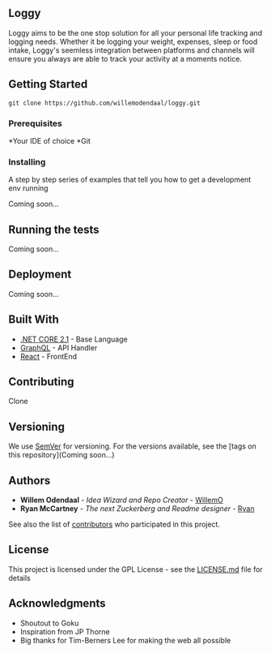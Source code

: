 ## Loggy

Loggy aims to be the one stop solution for all your personal life tracking and logging needs. Whether it be logging your weight, expenses, sleep or food intake, Loggy's seemless integration between platforms and channels will ensure you always are able to track your activity at a moments notice. 

## Getting Started

```git clone https://github.com/willemodendaal/loggy.git ```


### Prerequisites

*Your IDE of choice
*Git


### Installing

A step by step series of examples that tell you how to get a development env running

Coming soon...

## Running the tests

Coming soon...

## Deployment

Coming soon...

## Built With

* [.NET CORE 2.1](https://www.microsoft.com/net/download) - Base Language
* [GraphQL](https://graphql.org/) - API Handler
* [React](https://reactjs.org/) - FrontEnd

## Contributing

Clone

## Versioning

We use [SemVer](http://semver.org/) for versioning. For the versions available, see the [tags on this repository](Coming soon...)

## Authors

* **Willem Odendaal** - *Idea Wizard and Repo Creator* - [WillemO](https://github.com/willemodendaal)
* **Ryan McCartney** - *The next Zuckerberg and Readme designer* - [Ryan](https://github.com/RJMccartney)

See also the list of [contributors](https://github.com/your/project/contributors) who participated in this project.

## License

This project is licensed under the GPL License - see the [LICENSE.md](LICENSE.md) file for details

## Acknowledgments

* Shoutout to Goku
* Inspiration from JP Thorne
* Big thanks for Tim-Berners Lee for making the web all possible
